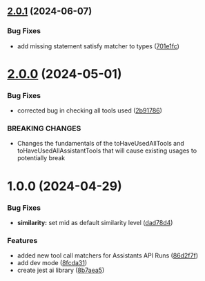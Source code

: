 ## [2.0.1](https://github.com/codeably-io/jest-ai/compare/v2.0.0...v2.0.1) (2024-06-07)


### Bug Fixes

* add missing statement satisfy matcher to types ([701e1fc](https://github.com/codeably-io/jest-ai/commit/701e1fc2c311f751b53aa417bcbb7009145abe42))

# [2.0.0](https://github.com/codeably-io/jest-ai/compare/v1.1.0...v2.0.0) (2024-05-01)


### Bug Fixes

* corrected bug in checking all tools used ([2b91786](https://github.com/codeably-io/jest-ai/commit/2b917864e5612c806f7347d685379843456c1be2))


### BREAKING CHANGES

* Changes the fundamentals of the toHaveUsedAllTools and toHaveUsedAllAssistantTools
that will cause existing usages to potentially break

# 1.0.0 (2024-04-29)


### Bug Fixes

* **similarity:** set mid as default similarity level ([dad78d4](https://github.com/codeably-io/jest-ai/commit/dad78d49e0ec53def02dc17909603f62690d7891))


### Features

* added new tool call matchers for Assistants API Runs ([86d2f7f](https://github.com/codeably-io/jest-ai/commit/86d2f7f14d22e83a1d4116f0e8b493c9ca9c3449))
* add dev mode ([8fcda31](https://github.com/codeably-io/jest-ai/commit/8fcda31e93975ac0d0f45755fdb174dcfd1b6650))
* create jest ai library ([8b7aea5](https://github.com/codeably-io/jest-ai/commit/8b7aea5710e9fddd6f8ef33e6be270be671aab88))
